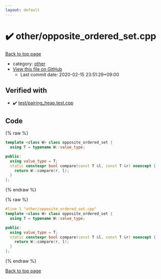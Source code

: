 ```yaml
---
layout: default
---
```


<!-- mathjax config similar to math.stackexchange -->
<script type="text/javascript" async
  src="https://cdnjs.cloudflare.com/ajax/libs/mathjax/2.7.5/MathJax.js?config=TeX-MML-AM_CHTML">
</script>
<script type="text/x-mathjax-config">
  MathJax.Hub.Config({
    TeX: { equationNumbers: { autoNumber: "AMS" }},
    tex2jax: {
      inlineMath: [ ['$','$'] ],
      processEscapes: true
    },
    "HTML-CSS": { matchFontHeight: false },
    displayAlign: "left",
    displayIndent: "2em"
  });
</script>

<script type="text/javascript" src="https://cdnjs.cloudflare.com/ajax/libs/jquery/3.4.1/jquery.min.js"></script>
<script src="https://cdn.jsdelivr.net/npm/jquery-balloon-js@1.1.2/jquery.balloon.min.js" integrity="sha256-ZEYs9VrgAeNuPvs15E39OsyOJaIkXEEt10fzxJ20+2I=" crossorigin="anonymous"></script>
<script type="text/javascript" src="../../assets/js/copy-button.js"></script>
<link rel="stylesheet" href="../../assets/css/copy-button.css" />


# :heavy_check_mark: other/opposite_ordered_set.cpp

<a href="../../index.html">Back to top page</a>

* category: <a href="../../index.html#795f3202b17cb6bc3d4b771d8c6c9eaf">other</a>
* <a href="{{ site.github.repository_url }}/blob/master/other/opposite_ordered_set.cpp">View this file on GitHub</a>
    - Last commit date: 2020-02-15 23:51:29+09:00




## Verified with

* :heavy_check_mark: <a href="../../verify/test/pairing_heap.test.cpp.html">test/pairing_heap.test.cpp</a>


## Code

<a id="unbundled"></a>
{% raw %}
```cpp
template <class W> class opposite_ordered_set {
  using T = typename W::value_type;

public:
  using value_type = T;
  static constexpr bool compare(const T &l, const T &r) noexcept {
    return W::compare(r, l);
  }
};
```
{% endraw %}

<a id="bundled"></a>
{% raw %}
```cpp
#line 1 "other/opposite_ordered_set.cpp"
template <class W> class opposite_ordered_set {
  using T = typename W::value_type;

public:
  using value_type = T;
  static constexpr bool compare(const T &l, const T &r) noexcept {
    return W::compare(r, l);
  }
};

```
{% endraw %}

<a href="../../index.html">Back to top page</a>

